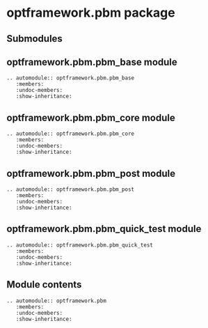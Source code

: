 # optframework.pbm package

## Submodules

## optframework.pbm.pbm_base module

```{eval-rst}
.. automodule:: optframework.pbm.pbm_base
   :members:
   :undoc-members:
   :show-inheritance:
```

## optframework.pbm.pbm_core module

```{eval-rst}
.. automodule:: optframework.pbm.pbm_core
   :members:
   :undoc-members:
   :show-inheritance:
```

## optframework.pbm.pbm_post module

```{eval-rst}
.. automodule:: optframework.pbm.pbm_post
   :members:
   :undoc-members:
   :show-inheritance:
```

## optframework.pbm.pbm_quick_test module

```{eval-rst}
.. automodule:: optframework.pbm.pbm_quick_test
   :members:
   :undoc-members:
   :show-inheritance:
```

## Module contents

```{eval-rst}
.. automodule:: optframework.pbm
   :members:
   :undoc-members:
   :show-inheritance:
```
